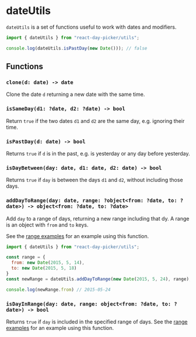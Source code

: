 # dateUtils

`dateUtils` is a set of functions useful to work with dates and modifiers.

```js
import { dateUtils } from "react-day-picker/utils";

console.log(dateUtils.isPastDay(new Date())); // false
```

## Functions

### `clone(d: date) -> date`

Clone the date `d` returning a new date with the same time.

### `isSameDay(d1: ?date, d2: ?date) -> bool`

Return `true` if the two dates `d1` and `d2` are the same day, e.g. ignoring their time.

### `isPastDay(d: date) -> bool`

Returns `true` if `d` is in the past, e.g. is yesterday or any day before yesterday.

### `isDayBetween(day: date, d1: date, d2: date) -> bool`

Returns `true` if `day` is between the days `d1` and `d2`, without including those days.

### `addDayToRange(day: date, range: ?object<from: ?date, to: ?date>) -> object<from: ?date, to: ?date>`

Add `day` to a range of days, returning a new range including that dy. A range is an object with `from` and `to` keys. 

See the [range examples](http://www.gpbl.org/react-day-picker/#examples/range) for an example using this function.

```js
import { dateUtils } from "react-day-picker/utils";

const range = {
  from: new Date(2015, 5, 14),
  to: new Date(2015, 5, 18)
}
const newRange = dateUtils.addDayToRange(new Date(2015, 5, 24), range);

console.log(newRange.from) // 2015-05-24
```

### `isDayInRange(day: date, range: object<from: ?date, to: ?date>) -> bool`

Returns `true` if `day` is included in the specified range of days.  See the [range examples](http://www.gpbl.org/react-day-picker/#examples/range) for an example using this function.
